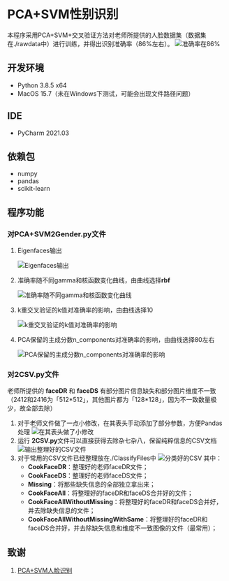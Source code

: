 # PCA+SVM性别识别
 本程序采用PCA+SVM+交叉验证方法对老师所提供的人脸数据集（数据集在./rawdata中）进行训练，并得出识别准确率（86%左右）。
 ![准确率在86%](./doc/PCASVM.png)
## 开发环境
 
 * Python 3.8.5 x64
 * MacOS 15.7（未在Windows下测试，可能会出现文件路径问题）

## IDE
 * PyCharm 2021.03

## 依赖包

* numpy
* pandas
* scikit-learn

## 程序功能
### 对**PCA+SVM2Gender.py**文件
1. Eigenfaces输出

	![Eigenfaces输出](./doc/Eigenfaces.jpeg)

2. 准确率随不同gamma和核函数变化曲线，由曲线选择**rbf**

	![准确率随不同gamma和核函数变化曲线](./doc/diff_kernels.png)

3. k重交叉验证的k值对准确率的影响，由曲线选择10

	![k重交叉验证的k值对准确率的影响](./doc/fold_size.png)

4. PCA保留的主成分数n_components对准确率的影响，由曲线选择80左右

	![PCA保留的主成分数n_components对准确率的影响](./doc/n_components.png)

### 对**2CSV.py**文件
老师所提供的 **faceDR** 和 **faceDS** 有部分图片信息缺失和部分图片维度不一致（2412和2416为「512\*512」，其他图片都为「128\*128」，因为不一致数量极少，故全部去除）
1. 对于老师文件做了一点小修改，在其表头手动添加了部分参数，方便Pandas处理
	![在其表头做了小修改](./doc/add.png)
2. 运行 **2CSV.py**文件可以直接获得去除杂七杂八，保留纯粹信息的CSV文档
	![输出整理好的CSV文件](./doc/CookAfter.png)
3. 对于常用的CSV文件已经整理放在./ClassifyFiles中
	![分类好的CSV](./doc/ClassifyFiles.png)
	其中：
	+ **CookFaceDR**：整理好的老师faceDR文件；
	+ **CookFaceDS**：整理好的老师faceDS文件；
	+ **Missing**：将那些缺失信息的全部独立拿出来；
	+ **CookFaceAll**：将整理好的faceDR和faceDS合并好的文件；
	+ **CookFaceAllWithoutMissing**：将整理好的faceDR和faceDS合并好，并去除缺失信息的文件；
	+ **CookFaceAllWithoutMissingWithSame**：将整理好的faceDR和faceDS合并好，并去除缺失信息和维度不一致图像的文件（最常用）；
	
## 致谢
1. [PCA+SVM人脸识别](https://github.com/zhang-can/SVM_PCA_face_detection)